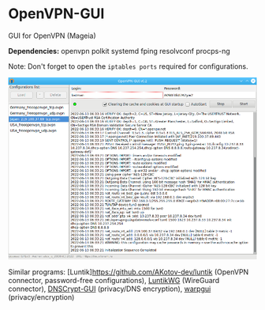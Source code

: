 # OpenVPN-GUI
GUI for OpenVPN (Mageia)  
  
**Dependencies:** openvpn polkit systemd fping resolvconf procps-ng  

Note: Don't forget to open the `iptables ports` required for configurations.  
  
![](https://github.com/AKotov-dev/OpenVPN-GUI/blob/main/ScreenShots/OpenVPN-GUI.png)  
  
Similar programs: [Luntik]https://github.com/AKotov-dev/luntik (OpenVPN connector, password-free configurations), [LuntikWG](https://github.com/AKotov-dev/luntikwg) (WireGuard connector), [DNSCrypt-GUI](https://github.com/AKotov-dev/dnscrypt-gui) (privacy/DNS encryption), [warpgui](https://github.com/AKotov-dev/warpgui) (privacy/encryption)
